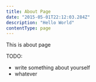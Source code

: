 ```yaml
---
title: About Page
date: "2015-05-01T22:12:03.284Z"
description: "Hello World"
contentType: page
---
```


This is about page

TODO:

- write something about yourself
- whatever
